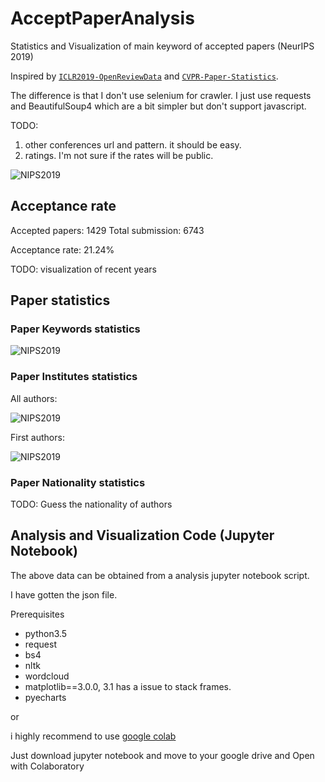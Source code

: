 # AcceptPaperAnalysis

Statistics and Visualization of main keyword of accepted papers (NeurIPS 2019)

Inspired by [`ICLR2019-OpenReviewData`](https://github.com/shaohua0116/ICLR2019-OpenReviewData) and [`CVPR-Paper-Statistics`](https://github.com/hoya012/CVPR-2019-Paper-Statistics).

The difference is that I don't use selenium for crawler. I just use requests and BeautifulSoup4 which are a bit simpler but don't support javascript.

TODO:

1. other conferences url and pattern. it should be easy.
2. ratings. I'm not sure if the rates will be public.

![NIPS2019](https://github.com/sndnyang/AcceptPaperAnalysis/raw/master/images/neuips2019.png)

## Acceptance rate

Accepted papers: 1429
Total submission: 6743

Acceptance rate: 21.24%

TODO: visualization of recent years

## Paper statistics

### Paper Keywords statistics

![NIPS2019](https://github.com/sndnyang/AcceptPaperAnalysis/raw/master/images/neuips2019_stat.png)

### Paper Institutes statistics

All authors:

![NIPS2019](https://github.com/sndnyang/AcceptPaperAnalysis/raw/master/images/neuips2019_all_ins.png)

First authors:

![NIPS2019](https://github.com/sndnyang/AcceptPaperAnalysis/raw/master/images/neuips2019_first_ins.png)

### Paper Nationality statistics

TODO: Guess the nationality of authors

## Analysis and Visualization Code (Jupyter Notebook)

The above data can be obtained from a analysis jupyter notebook script.

I have gotten the json file.

Prerequisites

+ python3.5
+ request
+ bs4
+ nltk
+ wordcloud
+ matplotlib==3.0.0, 3.1 has a issue to stack frames.
+ pyecharts

or

i highly recommend to use [google colab](https://colab.research.google.com/)

Just download jupyter notebook and move to your google drive and Open with Colaboratory